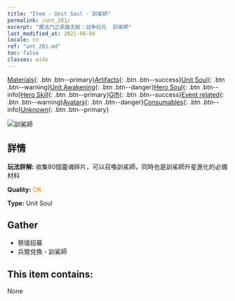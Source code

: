 ```yaml
---
title: "Item - Unit Soul - 訓鯊師"
permalink: /unt_281/
excerpt: "魔法门之英雄无敌：战争纪元  訓鯊師"
last_modified_at: 2021-08-04
locale: cn
ref: "unt_281.md"
toc: false
classes: wide
---
```

 [Materials](/ItemsCN/){: .btn .btn--primary}[Artifacts](/ItemsCN/Artifacts/){: .btn .btn--success}[Unit Soul](/ItemsCN/UnitSoul/){: .btn .btn--warning}[Unit Awakening](/ItemsCN/UnitAwakening/){: .btn .btn--danger}[Hero Soul](/ItemsCN/HeroSoul/){: .btn .btn--info}[Hero Skill](/ItemsCN/HeroSkill/){: .btn .btn--primary}[Gift](/ItemsCN/Gift/){: .btn .btn--success}[Event related](/ItemsCN/Events/){: .btn .btn--warning}[Avatars](/ItemsCN/Avatars/){: .btn .btn--danger}[Consumables](/ItemsCN/Consumables/){: .btn .btn--info}[Unknown](/ItemsCN/Unknown/){: .btn .btn--primary}

 ![訓鯊師](/images/u/ti_xunshashi.jpg)

## 詳情
 **玩法詳解:** 收集80個靈魂碎片，可以召喚訓鯊師，同時也是訓鯊師升星進化的必備材料

 **Quality:** <span style="color: #FF8C00">OK</span>

 **Type:** Unit Soul

## Gather

*    祭壇招募 
*    兵營兌換 - 訓鯊師 

## This item contains:

  None

